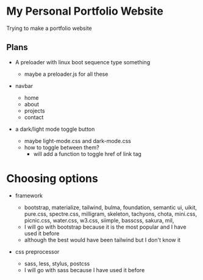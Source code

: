 # My Personal Portfolio Website

Trying to make a portfolio website

## Plans

- A preloader with linux boot sequence type something
    - maybe a preloader.js for all these

- navbar
    - home
    - about
    - projects
    - contact

- a dark/light mode toggle button
    - maybe light-mode.css and dark-mode.css
    - how to toggle between them? 
        - will add a function to toggle href of link tag

# Choosing options

- framework
    - bootstrap, materialize, tailwind, bulma, foundation, semantic ui, uikit, pure.css, spectre.css, milligram, skeleton, tachyons, chota, mini.css, picnic.css, water.css, w3.css, siimple, basscss, sakura, mil, 
    - I will go with bootstrap because it is the most popular and I have used it before
    - although the best would have been tailwind but I don't know it

- css preprocessor
    - sass, less, stylus, postcss
    - I will go with sass because I have used it before

